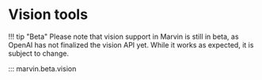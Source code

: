 # Vision tools

!!! tip "Beta"
    Please note that vision support in Marvin is still in beta, as OpenAI has not finalized the vision API yet. While it works as expected, it is subject to change.

::: marvin.beta.vision